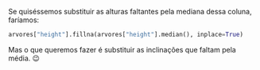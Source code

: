 Se quiséssemos substituir as alturas  faltantes pela mediana dessa coluna, faríamos:


```python
arvores["height"].fillna(arvores["height"].median(), inplace=True)
```

Mas o que queremos fazer é substituir as inclinações que faltam pela média. :wink:
